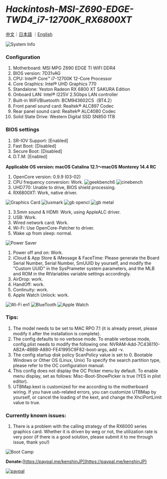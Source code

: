 # *Hackintosh-MSI-Z690-EDGE-TWD4_i7-12700K_RX6800XT*

[中文](https://github.com/igarashikenshin/Hackintosh-MSI-Z690-EDGE-TWD4_i7-12700K_RX6800XT/blob/main/README.md)｜[日本語](https://github.com/igarashikenshin/Hackintosh-MSI-Z690-EDGE-TWD4_i7-12700K_RX6800XT/blob/main/README_JP.md)
｜[English](https://github.com/igarashikenshin/Hackintosh-MSI-Z690-EDGE-TWD4_i7-12700K_RX6800XT/blob/main/README_EN.md)

![System Info](https://s2.loli.net/2024/03/03/5HVdtn97mGwBaMu.png)


### Configuration
1. Motherboard: MSI MPG Z690 EDGE TI WIFI DDR4
1. BIOS version: 7D31vAG
1. CPU: Intel® Core™ i7-12700K 12-Core Processor
1. Core Graphics: Intel® UHD Graphics 770
1. Standalone: ​​Yeston Radeon RX 6800 XT SAKURA Edition
1. Onboard LAN: Intel® I225V 2.5Gbps LAN controller
1. Built-in WiFi/Bluetooth: BCM943602CS（BT4.2）
1. Front panel sound card: Realtek® ALC897 Codec
1. Rear panel sound card: Realtek® ALC4080 Codec
1. Solid State Drive: Western Digital SSD SN850 1TB

### BIOS settings
1. SR-IOV Support: [Enabled]
2. Fast Boot: [Disabled]
3. Secure Boot: [Disabled]
4. D.T.M: [Enabled]


**Applicable OS version: macOS Catalina 12.1～macOS Monterey 14.4 RC**

1. OpenCore version: 0.9.9 (03-02)
1. CPU frequency conversion: Work.
![geekbench6](https://s2.loli.net/2023/06/19/6Wbvf9dog5K7SwB.png)
![cinebench](https://s2.loli.net/2023/06/19/CBetHYmy1RIanFS.png)
1. UHD770: Unable to drive, BIOS shield processing.
1. RX6800XT: Work, native driver.

![Graphics Card](https://s2.loli.net/2023/06/19/DYcQ9q1nNiM4PE6.png)
![luxmark](https://s2.loli.net/2023/06/19/T2QaOfgnqC8rSsG.png)
![gb opencl](https://s2.loli.net/2023/06/19/U1rCegOkSd4AGZJ.png)
![gb metal](https://s2.loli.net/2023/06/19/GmXQZcosb3FxPtJ.png)

1. 3.5mm sound & HDMI: Work, using AppleALC driver.
2. USB: Work.
3. Wired network card: Work.
4. Wi-Fi: Use OpenCore-Patcher to driver.
5. Wake up from sleep: normal.

![Power Saver](https://s2.loli.net/2023/06/19/DlKsPrtFmwVfEqU.png)

1. Power off and on: Work.
2. iCloud & App Store & iMessage & FaceTime: Please generate the Board Serial Number, Serial Number, SmUUID by yourself, and modify the "Custom UUID" in the SysPrameter system parameters, and the MLB and ROM in the RtVariables variable settings accordingly.
3. AirDrop: work.
4. HandOff: work.
5. Continuity: work.
6. Apple Watch Unlock: work.


![Wi-Fi en1](https://s2.loli.net/2023/06/19/B5Gkdyuxq2aLpnN.png)
![BlueTooth](https://s2.loli.net/2023/06/19/KDIOSrLo2sQgb9a.png)
![Apple Watch](https://s2.loli.net/2023/06/19/wW8C5gl4HTyEGcD.png)

### Tips:

1. The model needs to be set to MAC RPO 7.1 (it is already preset, please modify it after the installation is complete).
1. The config defaults to no verbose mode. To enable verbose mode, config.plist needs to modify the following one: NVRAM-Add-7C436110-AB2A-4BBB-A880-FE41995C9F82-boot-args, add -v.
1. The config startup disk policy ScanPolicy value is set to 0. Bootable Windows or Other OS (Linux, Unix) To specify the search partition type, please refer to the OC configuration manual.
1. This config does not display the OC Picker menu by default. To enable menu display, set as follows: Misc-Boot-ShowPicker is true (YES in plist editor).
1. UTBMap.kext is customized for me according to the motherboard wiring. If you have usb-related errors, you can customize UTBMap by yourself, or cancel the loading of the kext, and change the XhciPortLimit value to true.

### Currently known issues:

1. There is a problem with the calling strategy of the RX6000 series graphics card. Whether it is driven by weg or not, the utilization rate is very poor (if there is a good solution, please submit it to me through issue, thank you!)

![Boot Camp](https://s2.loli.net/2023/06/19/UpB186T3roGHkXJ.png)

**Donate:**[https://paypal.me/kenshinJP](https://paypal.me/kenshinJP)


[![paypal](https://www.paypalobjects.com/en_US/i/btn/btn_donateCC_LG.gif)](https://paypal.me/kenshinJP)
